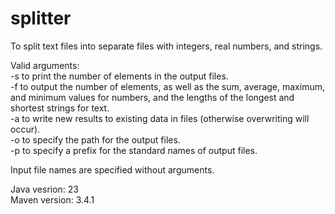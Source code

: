 # splitter

To split text files into separate files with integers, real numbers, and strings.<br/>

Valid arguments: <br/>
-s  to print the number of elements in the output files. <br/>
-f  to output the number of elements, as well as the sum, average, maximum, and minimum values ​​for numbers, and the lengths of the longest and shortest strings for text. <br/>
-a  to write new results to existing data in files (otherwise overwriting will occur). <br/>
-o  to specify the path for the output files. <br/>
-p  to specify a prefix for the standard names of output files. <br/>

Input file names are specified without arguments. <br/>


Java vesrion: 23 <br/>
Maven version: 3.4.1 <br/>

